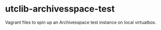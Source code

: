 # utclib-archivesspace-test
Vagrant files to spin up an Archivesspace test instance on local virtualbox.
